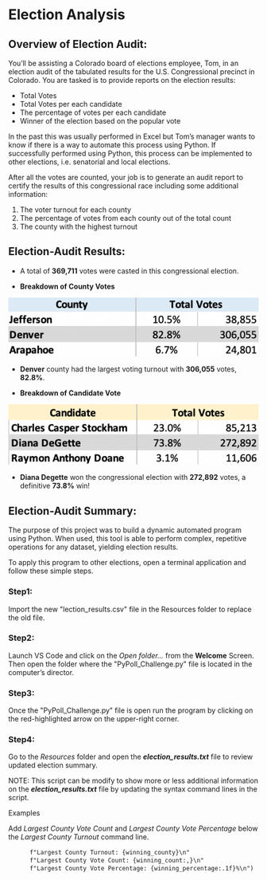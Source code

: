 # Election Analysis
## Overview of Election Audit:
You’ll be assisting a Colorado board of elections employee, Tom, in an election audit of the tabulated results for the U.S. Congressional precinct in Colorado.  You are tasked is to provide reports on the election results:
- Total Votes
- Total Votes per each candidate
- The percentage of votes per each candidate
- Winner of the election based on the popular vote

In the past this was usually performed in Excel but Tom’s manager wants to know if there is a way to automate this process using Python.  If successfully performed using Python, this process can be implemented to other elections, i.e. senatorial and local elections.

After all the votes are counted, your job is to generate an audit report to certify the results of this congressional race including some additional information:

1. The voter turnout for each county
2. The percentage of votes from each county out of the total count
3. The county with the highest turnout


## Election-Audit Results:

- A total of **369,711** votes were casted in this congressional election.

- **Breakdown of County Votes** 

![Breakdown of county votes]( https://github.com/AQUINT01/Election_Analysis/blob/main/PyPoll_Challenge_county.png)

- **Denver** county had the largest voting turnout with **306,055** votes, **82.8%**. 

- **Breakdown of Candidate Vote**

![Breakdown of candidate votes](https://github.com/AQUINT01/Election_Analysis/blob/main/PyPoll_Challenge_candidate.png)
- **Diana Degette** won the congressional election with **272,892** votes, a definitive **73.8%** win!  

  
## Election-Audit Summary:
The purpose of this project was to build a dynamic automated program using Python.  When used, this tool is able to perform complex, repetitive operations for any dataset, yielding election results.  

To apply this program to other elections, open a terminal application and follow these simple steps.


  ### Step1:
  Import the new "lection_results.csv" file in the Resources folder to replace the old file. 

  ### Step2:
  Launch VS Code and click on the *Open folder...*  from the **Welcome** Screen. Then open the folder where the "PyPoll_Challenge.py" file is located in the computer’s director.  


  ### Step3:
  Once the "PyPoll_Challenge.py" file is open run the program by clicking on the red-highlighted arrow on the upper-right corner.

  ### Step4:
  Go to the *Resources* folder and open the ***election_results.txt*** file to review updated election summary.

NOTE: This script can be modify to show more or less additional information on the ***election_results.txt*** file by updating the syntax command lines in the script. 

  Examples 

  Add *Largest County Vote Count* and *Largest County Vote Percentage* below the *Largest County Turnout* command line.
 
          f"Largest County Turnout: {winning_county}\n"
          f"Largest County Vote Count: {winning_count:,}\n"
          f"Largest County Vote Percentage: {winning_percentage:.1f}%\n")


